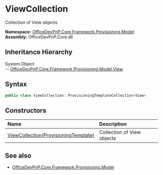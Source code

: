 # ViewCollection
Collection of View objects  

**Namespace:** [OfficeDevPnP.Core.Framework.Provisioning.Model](OfficeDevPnP.Core.Framework.Provisioning.Model.md)  
**Assembly:** OfficeDevPnP.Core.dll  
## Inheritance Hierarchy
System.Object  
--  [OfficeDevPnP.Core.Framework.Provisioning.Model.View](OfficeDevPnP.Core.Framework.Provisioning.Model.View.md)
## Syntax
```C#
public class ViewCollection: ProvisioningTemplateCollection<View>
```
## Constructors
|**Name**|**Description**|
|:-----|:-----|
| [ViewCollection(ProvisioningTemplate)](OfficeDevPnP.Core.Framework.Provisioning.Model.ViewCollection.ctor1.md) |  Collection of View objects 
## See also
- [OfficeDevPnP.Core.Framework.Provisioning.Model](OfficeDevPnP.Core.Framework.Provisioning.Model.md)

